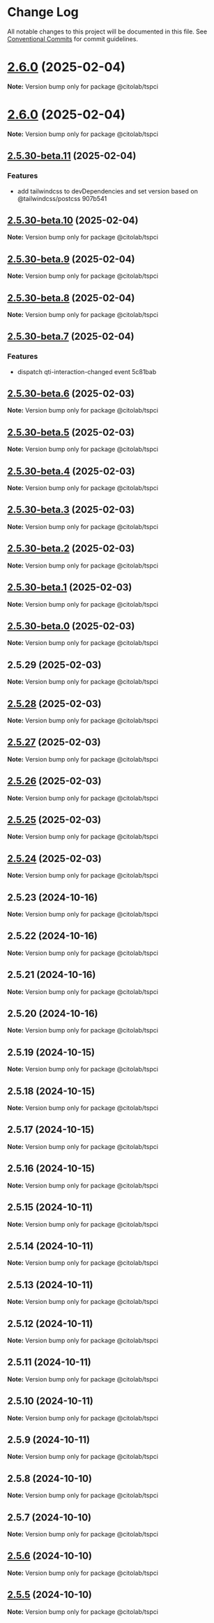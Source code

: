 # Change Log

All notable changes to this project will be documented in this file.
See [Conventional Commits](https://conventionalcommits.org) for commit guidelines.

# [2.6.0](/compare/v2.5.30-beta.11...v2.6.0) (2025-02-04)

**Note:** Version bump only for package @citolab/tspci





# [2.6.0](/compare/v2.5.30-beta.11...v2.6.0) (2025-02-04)

**Note:** Version bump only for package @citolab/tspci





## [2.5.30-beta.11](/compare/v2.5.30-beta.10...v2.5.30-beta.11) (2025-02-04)


### Features

* add tailwindcss to devDependencies and set version based on @tailwindcss/postcss 907b541





## [2.5.30-beta.10](/compare/v2.5.30-beta.9...v2.5.30-beta.10) (2025-02-04)

**Note:** Version bump only for package @citolab/tspci





## [2.5.30-beta.9](/compare/v2.5.30-beta.8...v2.5.30-beta.9) (2025-02-04)

**Note:** Version bump only for package @citolab/tspci





## [2.5.30-beta.8](/compare/v2.5.30-beta.7...v2.5.30-beta.8) (2025-02-04)

**Note:** Version bump only for package @citolab/tspci





## [2.5.30-beta.7](/compare/v2.5.30-beta.6...v2.5.30-beta.7) (2025-02-04)


### Features

* dispatch qti-interaction-changed event 5c81bab





## [2.5.30-beta.6](/compare/v2.5.30-beta.5...v2.5.30-beta.6) (2025-02-03)

**Note:** Version bump only for package @citolab/tspci





## [2.5.30-beta.5](/compare/v2.5.30-beta.4...v2.5.30-beta.5) (2025-02-03)

**Note:** Version bump only for package @citolab/tspci





## [2.5.30-beta.4](/compare/v2.5.30-beta.3...v2.5.30-beta.4) (2025-02-03)

**Note:** Version bump only for package @citolab/tspci





## [2.5.30-beta.3](/compare/v2.5.30-beta.2...v2.5.30-beta.3) (2025-02-03)

**Note:** Version bump only for package @citolab/tspci





## [2.5.30-beta.2](/compare/v2.5.30-beta.1...v2.5.30-beta.2) (2025-02-03)

**Note:** Version bump only for package @citolab/tspci





## [2.5.30-beta.1](/compare/v2.5.30-beta.0...v2.5.30-beta.1) (2025-02-03)

**Note:** Version bump only for package @citolab/tspci





## [2.5.30-beta.0](/compare/v2.5.29...v2.5.30-beta.0) (2025-02-03)

**Note:** Version bump only for package @citolab/tspci





## 2.5.29 (2025-02-03)

**Note:** Version bump only for package @citolab/tspci





## [2.5.28](/compare/v2.5.27...v2.5.28) (2025-02-03)

**Note:** Version bump only for package @citolab/tspci





## [2.5.27](/compare/v2.5.26...v2.5.27) (2025-02-03)

**Note:** Version bump only for package @citolab/tspci





## [2.5.26](/compare/v2.5.25...v2.5.26) (2025-02-03)

**Note:** Version bump only for package @citolab/tspci





## [2.5.25](/compare/v2.5.24...v2.5.25) (2025-02-03)

**Note:** Version bump only for package @citolab/tspci





## [2.5.24](/compare/v2.5.23...v2.5.24) (2025-02-03)

**Note:** Version bump only for package @citolab/tspci





## 2.5.23 (2024-10-16)

**Note:** Version bump only for package @citolab/tspci





## 2.5.22 (2024-10-16)

**Note:** Version bump only for package @citolab/tspci





## 2.5.21 (2024-10-16)

**Note:** Version bump only for package @citolab/tspci





## 2.5.20 (2024-10-16)

**Note:** Version bump only for package @citolab/tspci





## 2.5.19 (2024-10-15)

**Note:** Version bump only for package @citolab/tspci





## 2.5.18 (2024-10-15)

**Note:** Version bump only for package @citolab/tspci





## 2.5.17 (2024-10-15)

**Note:** Version bump only for package @citolab/tspci





## 2.5.16 (2024-10-15)

**Note:** Version bump only for package @citolab/tspci





## 2.5.15 (2024-10-11)

**Note:** Version bump only for package @citolab/tspci





## 2.5.14 (2024-10-11)

**Note:** Version bump only for package @citolab/tspci





## 2.5.13 (2024-10-11)

**Note:** Version bump only for package @citolab/tspci





## 2.5.12 (2024-10-11)

**Note:** Version bump only for package @citolab/tspci





## 2.5.11 (2024-10-11)

**Note:** Version bump only for package @citolab/tspci





## 2.5.10 (2024-10-11)

**Note:** Version bump only for package @citolab/tspci





## 2.5.9 (2024-10-11)

**Note:** Version bump only for package @citolab/tspci





## 2.5.8 (2024-10-10)

**Note:** Version bump only for package @citolab/tspci





## 2.5.7 (2024-10-10)

**Note:** Version bump only for package @citolab/tspci





## [2.5.6](/compare/v2.5.5...v2.5.6) (2024-10-10)

**Note:** Version bump only for package @citolab/tspci





## [2.5.5](/compare/v2.5.4...v2.5.5) (2024-10-10)

**Note:** Version bump only for package @citolab/tspci
